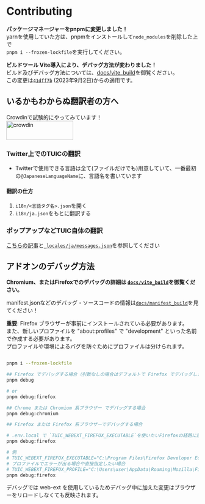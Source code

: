 # Contributing

**パッケージマネージャーをpnpmに変更しました！**  
yarnを使用していた方は、pnpmをインストールして`node_modules`を削除した上で  
`pnpm i --frozen-lockfile`を実行してください。

**ビルドツール Vite導入により、デバッグ方法が変わりました！**  
ビルド及びデバッグ方法については、[docs/vite_build](./docs/vite_build.md)を御覧ください。  
この変更は[`41dff7b`](https://github.com/kaonasi-biwa/Twitter-UI-Customizer/commit/41dff7b4e8c01c33ef04d05b8ff5e9e649f2719d) (2023年9月2日)からの適用です。

## いるかもわからぬ翻訳者の方へ

Crowdinで試験的にやってみています！  
<a href="https://crowdin.com/project/twiter-ui-customizer"><img alt="crowdin" width="175" height="50" src="https://badges.crowdin.net/badge/light/crowdin-on-dark@2x.png"></a>

### Twitter上でのTUICの翻訳

-   Twitterで使用できる言語は全て(ファイルだけでも)用意していて、一番最初の`@JapaneseLanguageName`に、言語名を書いています

#### 翻訳の仕方

1. `i18n/<言語タグ名>.json`を開く
2. `i18n/ja.json`をもとに翻訳する

### ポップアップなどTUIC自体の翻訳

[こちらの記事](https://developer.mozilla.org/ja/docs/Mozilla/Add-ons/WebExtensions/Internationalization)と[`_locales/ja/messages.json`](./_locales/ja/messages.json)を参照してください

## アドオンのデバッグ方法

**Chromium、またはFirefoxでのデバッグの詳細は [`docs/vite_build`](./docs/vite_build.md)を御覧ください。**

manifest.jsonなどのデバッグ・ソースコードの情報は[`docs/manifest_build`](./docs/manifest_build.md)を見てください！

**重要**: Firefox ブラウザーが事前にインストールされている必要があります。  
また、新しいプロファイルを "about:profiles" で "development" といった名前で作成する必要があります。  
プロファイルや環境によるバグを防ぐためにプロファイルは分けられます。

```bash

pnpm i --frozen-lockfile

## Firefox でデバッグする場合（引数なしの場合はデフォルトで Firefox でデバッグします）
pnpm debug

# or
pnpm debug:firefox

## Chrome または Chromium 系ブラウザー でデバッグする場合
pnpm debug:chromium

## Firefox または Firefox 系ブラウザーでデバッグする場合

# .env.local で `TUIC_WEBEXT_FIREFOX_EXECUTABLE`を使いたいFirefoxの経路に設定した後に
pnpm debug:firefox

# 例
# TUIC_WEBEXT_FIREFOX_EXECUTABLE="C:\Program Files\Firefox Developer Edition\firefox.exe"
# プロファイルでエラーが出る場合や直接指定したい場合
# TUIC_WEBEXT_FIREFOX_PROFILE="C:\Users\user\AppData\Roaming\Mozilla\Firefox\Profiles\h6jvvuqd.dev_tuic"
pnpm debug:firefox

```

デバッグでは web-ext を使用しているためデバッグ中に加えた変更はブラウザーをリロードしなくても反映されます。
